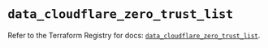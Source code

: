 # `data_cloudflare_zero_trust_list`

Refer to the Terraform Registry for docs: [`data_cloudflare_zero_trust_list`](https://registry.terraform.io/providers/cloudflare/cloudflare/5.8.4/docs/data-sources/zero_trust_list).

